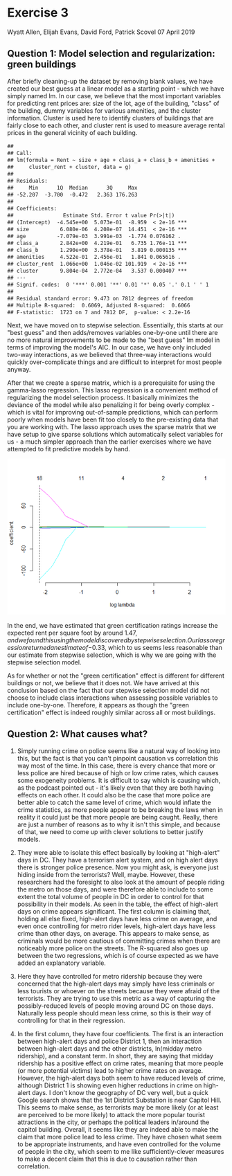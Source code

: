 Exercise 3
================
Wyatt Allen, Elijah Evans, David Ford, Patrick Scovel
07 April 2019

Question 1: Model selection and regularization: green buildings
---------------------------------------------------------------

After briefly cleaning-up the dataset by removing blank values, we have created our best guess at a linear model as a starting point - which we have simply named lm. In our case, we believe that the most important variables for predicting rent prices are: size of the lot, age of the building, "class" of the building, dummy variables for various amenities, and the cluster information. Cluster is used here to identify clusters of buildings that are fairly close to each other, and cluster rent is used to measure average rental prices in the general vicinity of each building.

    ## 
    ## Call:
    ## lm(formula = Rent ~ size + age + class_a + class_b + amenities + 
    ##     cluster_rent + cluster, data = g)
    ## 
    ## Residuals:
    ##     Min      1Q  Median      3Q     Max 
    ## -52.207  -3.700  -0.472   2.363 176.263 
    ## 
    ## Coefficients:
    ##                Estimate Std. Error t value Pr(>|t|)    
    ## (Intercept)  -4.545e+00  5.073e-01  -8.959  < 2e-16 ***
    ## size          6.080e-06  4.208e-07  14.451  < 2e-16 ***
    ## age          -7.079e-03  3.991e-03  -1.774 0.076162 .  
    ## class_a       2.842e+00  4.219e-01   6.735 1.76e-11 ***
    ## class_b       1.290e+00  3.378e-01   3.819 0.000135 ***
    ## amenities     4.522e-01  2.456e-01   1.841 0.065616 .  
    ## cluster_rent  1.066e+00  1.046e-02 101.919  < 2e-16 ***
    ## cluster       9.804e-04  2.772e-04   3.537 0.000407 ***
    ## ---
    ## Signif. codes:  0 '***' 0.001 '**' 0.01 '*' 0.05 '.' 0.1 ' ' 1
    ## 
    ## Residual standard error: 9.473 on 7812 degrees of freedom
    ## Multiple R-squared:  0.6069, Adjusted R-squared:  0.6066 
    ## F-statistic:  1723 on 7 and 7812 DF,  p-value: < 2.2e-16

Next, we have moved on to stepwise selection. Essentially, this starts at our "best guess" and then adds/removes variables one-by-one until there are no more natural improvements to be made to the "best guess" lm model in terms of improving the model's AIC. In our case, we have only included two-way interactions, as we believed that three-way interactions would quickly over-complicate things and are difficult to interpret for most people anyway.

After that we create a sparse matrix, which is a prerequisite for using the gamma-lasso regression. This lasso regression is a convenient method of regularizing the model selection process. It basically minimizes the deviance of the model while also penalizing it for being overly complex - which is vital for improving out-of-sample predictions, which can perform poorly when models have been fit too closely to the pre-existing data that you are working with. The lasso approach uses the sparse matrix that we have setup to give sparse solutions which automatically select variables for us - a much simpler approach than the earlier exercises where we have attempted to fit predictive models by hand.

![](E3_Alpha_Delta_files/figure-markdown_github/unnamed-chunk-3-1.png)

In the end, we have estimated that green certification ratings increase the expected rent per square foot by around $1.47, and we found this using the model discovered by stepwise selection. Our lasso regression returned an estimate of -$0.33, which to us seems less reasonable than our estimate from stepwise selection, which is why we are going with the stepwise selection model.

As for whether or not the "green certification" effect is different for different buildings or not, we believe that it does not. We have arrived at this conclusion based on the fact that our stepwise selection model did not choose to include class interactions when assessing possible variables to include one-by-one. Therefore, it appears as though the "green certification" effect is indeed roughly similar across all or most buildings.

Question 2: What causes what?
-----------------------------

1.  Simply running crime on police seems like a natural way of looking into this, but the fact is that you can't pinpoint causation vs correlation this way most of the time. In this case, there is every chance that more or less police are hired because of high or low crime rates, which causes some exogeneity problems. It is difficult to say which is causing which, as the podcast pointed out - it's likely even that they are both having effects on each other. It could also be the case that more police are better able to catch the same level of crime, which would inflate the crime statistics, as more people appear to be breaking the laws when in reality it could just be that more people are being caught. Really, there are just a number of reasons as to why it isn't this simple, and because of that, we need to come up with clever solutions to better justify models.

2.  They were able to isolate this effect basically by looking at "high-alert" days in DC. They have a terrorism alert system, and on high alert days there is stronger police presence. Now you might ask, is everyone just hiding inside from the terrorists? Well, maybe. However, these researchers had the foresight to also look at the amount of people riding the metro on those days, and were therefore able to include to some extent the total volume of people in DC in order to control for that possibility in their models. As seen in the table, the effect of high-alert days on crime appears significant. The first column is claiming that, holding all else fixed, high-alert days have less crime on average, and even once controlling for metro rider levels, high-alert days have less crime than other days, on average. This appears to make sense, as criminals would be more cautious of committing crimes when there are noticeably more police on the streets. The R-squared also goes up between the two regressions, which is of course expected as we have added an explanatory variable.

3.  Here they have controlled for metro ridership because they were concerned that the high-alert days may simply have less criminals or less tourists or whoever on the streets because they were afraid of the terrorists. They are trying to use this metric as a way of capturing the possibly-reduced levels of people moving around DC on those days. Naturally less people should mean less crime, so this is their way of controlling for that in their regression.

4.  In the first column, they have four coefficients. The first is an interaction between high-alert days and police District 1, then an interaction between high-alert days and the other districts, ln(midday metro ridership), and a constant term. In short, they are saying that midday ridership has a positive effect on crime rates, meaning that more people (or more potential victims) lead to higher crime rates on average. However, the high-alert days both seem to have reduced levels of crime, although District 1 is showing even higher reductions in crime on high-alert days. I don't know the geography of DC very well, but a quick Google search shows that the 1st District Substation is near Capitol Hill. This seems to make sense, as terrorists may be more likely (or at least are perceived to be more likely) to attack the more popular tourist attractions in the city, or perhaps the political leaders in/around the capitol building. Overall, it seems like they are indeed able to make the claim that more police lead to less crime. They have chosen what seem to be appropriate instruments, and have even controlled for the volume of people in the city, which seem to me like sufficiently-clever measures to make a decent claim that this is due to causation rather than correlation.
